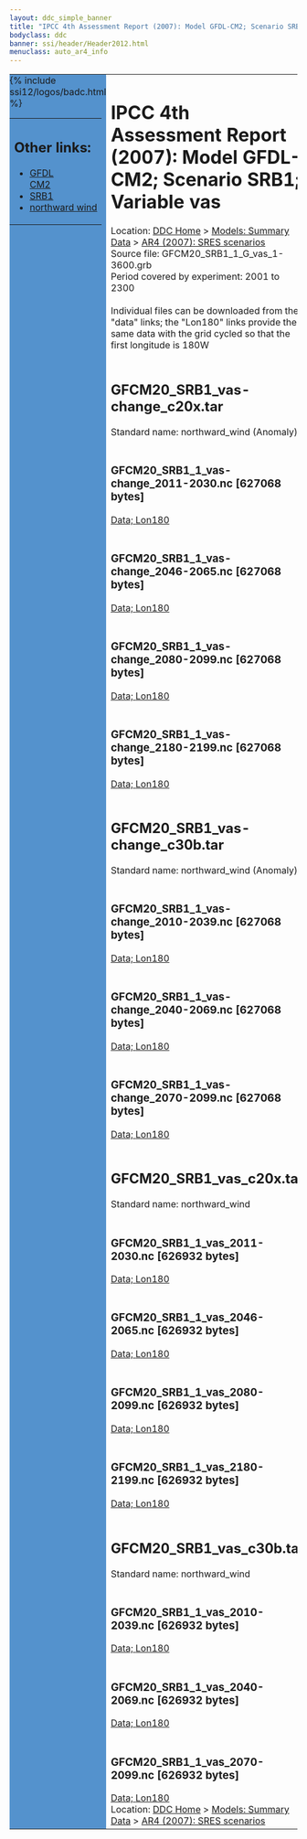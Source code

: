 ```yaml
---
layout: ddc_simple_banner
title: "IPCC 4th Assessment Report (2007): Model GFDL-CM2; Scenario SRB1; Variable vas"
bodyclass: ddc
banner: ssi/header/Header2012.html
menuclass: auto_ar4_info
---
```



<table width="100%" border="0" cellspacing="0" cellpadding="0" style="border-collapse: collapse;">
<tr style="margin:0;padding:0;border:0;">
<td style="margin:0;padding:0;border:0;height:1pt;width:150pt;background:#5492CD;" valign="top" >

<div id="lh-col2" class="auto_ar4_info">
<table class="menumain" bgcolor="#5492CD" cellspacing="0" width="100%" border="0">
<tr><td>
<h2> Other links:</h2>
<ul>
<li><a href="/auto/ar4/model-GFDL-CM2.html">GFDL<br/>CM2</a></li>
<li><a href="/auto/ar4/scenario-SRB1.html">SRB1</a></li>
<li><a href="/auto/ar4/var-northward_wind.html">northward wind</a></li>
</ul>
</td></tr>
{% include ssi12/logos/badc.html %}
</table>
</div>
</td>
<td><h1>IPCC 4th Assessment Report (2007): Model GFDL-CM2; Scenario SRB1; Variable vas</h1>

<!-- Breadcrumb1 -->
<div id="breadcrumb1" align="left">
Location: <a href="/index.html">DDC Home</a> > <a href="/sim/gcm_clim/">Models: Summary Data</a>
> <a href="/sim/gcm_clim/SRES_AR4/index.html">AR4 (2007): SRES scenarios</a>
</div>
<!-- End of Breadcrumb1 -->Source file: GFCM20_SRB1_1_G_vas_1-3600.grb
<br/>
Period covered by experiment: 2001 to 2300<br/>
<br/>Individual files can be downloaded from the "data" links; the "Lon180" links provide the same data
         with the grid cycled so that the first longitude is 180W<br/>
<br/><h2>GFCM20_SRB1_vas-change_c20x.tar</h2>
Standard name: northward_wind (Anomaly)<br>
<br/><h3>GFCM20_SRB1_1_vas-change_2011-2030.nc [627068 bytes]</h3>
<a href="http://apps.ipcc-data.org/cgi-bin/downl/ar4_nc/vas/GFCM20_SRB1_1_vas-change_2011-2030.nc">Data; </a><a href="http://apps.ipcc-data.org/cgi-bin/downl/ar4_nc/vas/GFCM20_SRB1_1_vas-change_2011-2030.cyto180.nc"> Lon180</a><br/>
<br/><h3>GFCM20_SRB1_1_vas-change_2046-2065.nc [627068 bytes]</h3>
<a href="http://apps.ipcc-data.org/cgi-bin/downl/ar4_nc/vas/GFCM20_SRB1_1_vas-change_2046-2065.nc">Data; </a><a href="http://apps.ipcc-data.org/cgi-bin/downl/ar4_nc/vas/GFCM20_SRB1_1_vas-change_2046-2065.cyto180.nc"> Lon180</a><br/>
<br/><h3>GFCM20_SRB1_1_vas-change_2080-2099.nc [627068 bytes]</h3>
<a href="http://apps.ipcc-data.org/cgi-bin/downl/ar4_nc/vas/GFCM20_SRB1_1_vas-change_2080-2099.nc">Data; </a><a href="http://apps.ipcc-data.org/cgi-bin/downl/ar4_nc/vas/GFCM20_SRB1_1_vas-change_2080-2099.cyto180.nc"> Lon180</a><br/>
<br/><h3>GFCM20_SRB1_1_vas-change_2180-2199.nc [627068 bytes]</h3>
<a href="http://apps.ipcc-data.org/cgi-bin/downl/ar4_nc/vas/GFCM20_SRB1_1_vas-change_2180-2199.nc">Data; </a><a href="http://apps.ipcc-data.org/cgi-bin/downl/ar4_nc/vas/GFCM20_SRB1_1_vas-change_2180-2199.cyto180.nc"> Lon180</a><br/>
<br/><h2>GFCM20_SRB1_vas-change_c30b.tar</h2>
Standard name: northward_wind (Anomaly)<br>
<br/><h3>GFCM20_SRB1_1_vas-change_2010-2039.nc [627068 bytes]</h3>
<a href="http://apps.ipcc-data.org/cgi-bin/downl/ar4_nc/vas/GFCM20_SRB1_1_vas-change_2010-2039.nc">Data; </a><a href="http://apps.ipcc-data.org/cgi-bin/downl/ar4_nc/vas/GFCM20_SRB1_1_vas-change_2010-2039.cyto180.nc"> Lon180</a><br/>
<br/><h3>GFCM20_SRB1_1_vas-change_2040-2069.nc [627068 bytes]</h3>
<a href="http://apps.ipcc-data.org/cgi-bin/downl/ar4_nc/vas/GFCM20_SRB1_1_vas-change_2040-2069.nc">Data; </a><a href="http://apps.ipcc-data.org/cgi-bin/downl/ar4_nc/vas/GFCM20_SRB1_1_vas-change_2040-2069.cyto180.nc"> Lon180</a><br/>
<br/><h3>GFCM20_SRB1_1_vas-change_2070-2099.nc [627068 bytes]</h3>
<a href="http://apps.ipcc-data.org/cgi-bin/downl/ar4_nc/vas/GFCM20_SRB1_1_vas-change_2070-2099.nc">Data; </a><a href="http://apps.ipcc-data.org/cgi-bin/downl/ar4_nc/vas/GFCM20_SRB1_1_vas-change_2070-2099.cyto180.nc"> Lon180</a><br/>
<br/><h2>GFCM20_SRB1_vas_c20x.tar</h2>
Standard name: northward_wind<br>
<br/><h3>GFCM20_SRB1_1_vas_2011-2030.nc [626932 bytes]</h3>
<a href="http://apps.ipcc-data.org/cgi-bin/downl/ar4_nc/vas/GFCM20_SRB1_1_vas_2011-2030.nc">Data; </a><a href="http://apps.ipcc-data.org/cgi-bin/downl/ar4_nc/vas/GFCM20_SRB1_1_vas_2011-2030.cyto180.nc"> Lon180</a><br/>
<br/><h3>GFCM20_SRB1_1_vas_2046-2065.nc [626932 bytes]</h3>
<a href="http://apps.ipcc-data.org/cgi-bin/downl/ar4_nc/vas/GFCM20_SRB1_1_vas_2046-2065.nc">Data; </a><a href="http://apps.ipcc-data.org/cgi-bin/downl/ar4_nc/vas/GFCM20_SRB1_1_vas_2046-2065.cyto180.nc"> Lon180</a><br/>
<br/><h3>GFCM20_SRB1_1_vas_2080-2099.nc [626932 bytes]</h3>
<a href="http://apps.ipcc-data.org/cgi-bin/downl/ar4_nc/vas/GFCM20_SRB1_1_vas_2080-2099.nc">Data; </a><a href="http://apps.ipcc-data.org/cgi-bin/downl/ar4_nc/vas/GFCM20_SRB1_1_vas_2080-2099.cyto180.nc"> Lon180</a><br/>
<br/><h3>GFCM20_SRB1_1_vas_2180-2199.nc [626932 bytes]</h3>
<a href="http://apps.ipcc-data.org/cgi-bin/downl/ar4_nc/vas/GFCM20_SRB1_1_vas_2180-2199.nc">Data; </a><a href="http://apps.ipcc-data.org/cgi-bin/downl/ar4_nc/vas/GFCM20_SRB1_1_vas_2180-2199.cyto180.nc"> Lon180</a><br/>
<br/><h2>GFCM20_SRB1_vas_c30b.tar</h2>
Standard name: northward_wind<br>
<br/><h3>GFCM20_SRB1_1_vas_2010-2039.nc [626932 bytes]</h3>
<a href="http://apps.ipcc-data.org/cgi-bin/downl/ar4_nc/vas/GFCM20_SRB1_1_vas_2010-2039.nc">Data; </a><a href="http://apps.ipcc-data.org/cgi-bin/downl/ar4_nc/vas/GFCM20_SRB1_1_vas_2010-2039.cyto180.nc"> Lon180</a><br/>
<br/><h3>GFCM20_SRB1_1_vas_2040-2069.nc [626932 bytes]</h3>
<a href="http://apps.ipcc-data.org/cgi-bin/downl/ar4_nc/vas/GFCM20_SRB1_1_vas_2040-2069.nc">Data; </a><a href="http://apps.ipcc-data.org/cgi-bin/downl/ar4_nc/vas/GFCM20_SRB1_1_vas_2040-2069.cyto180.nc"> Lon180</a><br/>
<br/><h3>GFCM20_SRB1_1_vas_2070-2099.nc [626932 bytes]</h3>
<a href="http://apps.ipcc-data.org/cgi-bin/downl/ar4_nc/vas/GFCM20_SRB1_1_vas_2070-2099.nc">Data; </a><a href="http://apps.ipcc-data.org/cgi-bin/downl/ar4_nc/vas/GFCM20_SRB1_1_vas_2070-2099.cyto180.nc"> Lon180</a><br/>
<!-- Breadcrumb2 -->
<div id="breadcrumb2" align="left">
Location: <a href="/index.html">DDC Home</a> > <a href="/sim/gcm_clim/">Models: Summary Data</a>
> <a href="/sim/gcm_clim/SRES_AR4/index.html">AR4 (2007): SRES scenarios</a>
</div>
<!-- End of Breadcrumb2 --></td></tr></table>
